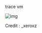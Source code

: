trace vm 

![img](https://github.com/aobfucated/vmprofile-test/blob/master/vmprofile_test/trace%20vm%20.png)

Credit : _xeroxz
